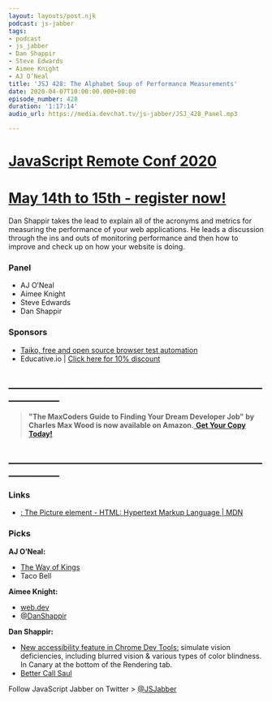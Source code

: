 ```yaml
---
layout: layouts/post.njk
podcast: js-jabber
tags:
- podcast
- js_jabber
- Dan Shappir
- Steve Edwards
- Aimee Knight
- AJ O’Neal
title: 'JSJ 428: The Alphabet Soup of Performance Measurements'
date: 2020-04-07T10:00:00.000+00:00
episode_number: 428
duration: '1:17:14'
audio_url: https://media.devchat.tv/js-jabber/JSJ_428_Panel.mp3

---
```

# [JavaScript Remote Conf 2020](https://devchat.tv/conferences/javascript-remote-2020/ "JavaScript Remote Conf 2020")

# [May 14th to 15th - register now!](https://devchat.tv/conferences/javascript-remote-2020/ "JavaScript Remote Conf 2020")

Dan Shappir takes the lead to explain all of the acronyms and metrics for measuring the performance of your web applications. He leads a discussion through the ins and outs of monitoring performance and then how to improve and check up on how your website is doing.

### **Panel**

* AJ O’Neal
* Aimee Knight
* Steve Edwards
* Dan Shappir

### **Sponsors**

* [Taiko, free and open source browser test automation](https://taiko.dev/)
* Educative.io | [Click here for 10% discount](https://www.educative.io/?siteCoupon=js-jabber-10&utm_source=podcast&utm_medium=sponsor&utm_campaign=jabber)

## **____________________________________________________________**

> **"The MaxCoders Guide to Finding Your Dream Developer Job" by Charles Max Wood is now available on Amazon.**[ **Get Your Copy Today!**](https://www.amazon.com/gp/product/B081MBL5C9/ref=as_li_ss_tl?ie=UTF8&linkCode=sl1&tag=devchattv-20&linkId=9d61363241636e2546ef46abba198746&language=en_US)

## **____________________________________________________________**

### **Links**

* [<picture>: The Picture element - HTML: Hypertext Markup Language | MDN](https://developer.mozilla.org/en-US/docs/Web/HTML/Element/picture)

### **Picks**

**AJ O’Neal:**

* [The Way of Kings](https://amzn.to/38KgxiU)
* Taco Bell

**Aimee Knight:**

* [web.dev](https://web.dev/)
* [@DanShappir](https://twitter.com/DanShappir?ref_src=twsrc%5Egoogle%7Ctwcamp%5Eserp%7Ctwgr%5Eauthor)

**Dan Shappir:**

* [New accessibility feature in Chrome Dev Tools:](https://developers.google.com/web/updates/2020/03/devtools)  simulate vision deficiencies, including blurred vision & various types of color blindness. In Canary at the bottom of the Rendering tab.
* [Better Call Saul](https://www.amc.com/shows/better-call-saul)

Follow JavaScript Jabber on Twitter > [@JSJabber](https://twitter.com/JSJabber)